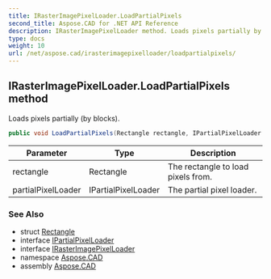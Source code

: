 ```yaml
---
title: IRasterImagePixelLoader.LoadPartialPixels
second_title: Aspose.CAD for .NET API Reference
description: IRasterImagePixelLoader method. Loads pixels partially by blocks
type: docs
weight: 10
url: /net/aspose.cad/irasterimagepixelloader/loadpartialpixels/
---
```

## IRasterImagePixelLoader.LoadPartialPixels method

Loads pixels partially (by blocks).

```csharp
public void LoadPartialPixels(Rectangle rectangle, IPartialPixelLoader partialPixelLoader)
```

| Parameter | Type | Description |
| --- | --- | --- |
| rectangle | Rectangle | The rectangle to load pixels from. |
| partialPixelLoader | IPartialPixelLoader | The partial pixel loader. |

### See Also

* struct [Rectangle](../../rectangle/)
* interface [IPartialPixelLoader](../../ipartialpixelloader/)
* interface [IRasterImagePixelLoader](../)
* namespace [Aspose.CAD](../../irasterimagepixelloader/)
* assembly [Aspose.CAD](../../../)


